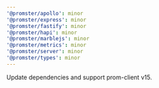 ```yaml
---
'@promster/apollo': minor
'@promster/express': minor
'@promster/fastify': minor
'@promster/hapi': minor
'@promster/marblejs': minor
'@promster/metrics': minor
'@promster/server': minor
'@promster/types': minor
---
```


Update dependencies and support prom-client v15.
